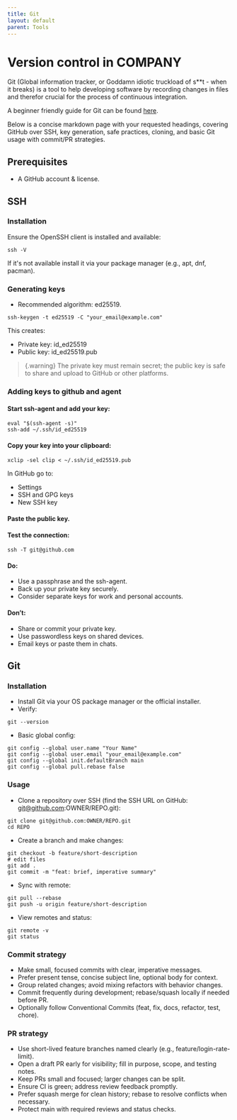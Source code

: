 ```yaml
---
title: Git
layout: default
parent: Tools
---
```


# Version control in COMPANY

Git (Global information tracker, or Goddamn idiotic truckload of s**t - when it breaks) is a tool to help developing software by recording changes in files and therefor crucial for the process of continuous integration.

A beginner friendly guide for Git can be found [here](https://www.git-help.com/).

Below is a concise markdown page with your requested headings, covering GitHub over SSH, key generation, safe practices, cloning, and basic Git usage with commit/PR strategies.

## Prerequisites 
- A GitHub account & license.

## SSH

### Installation

Ensure the OpenSSH client is installed and available:

```
ssh -V
```
If it's not available install it via your package manager (e.g., apt, dnf, pacman).

### Generating keys
- Recommended algorithm: ed25519.
```
ssh-keygen -t ed25519 -C "your_email@example.com"

```
This creates:
  - Private key: id_ed25519
  - Public key: id_ed25519.pub

> {.warning}
> The private key must remain secret; the public key is safe to share and upload to GitHub or other platforms.


### Adding keys to github and agent

#### Start ssh-agent and add your key:

```
eval "$(ssh-agent -s)"
ssh-add ~/.ssh/id_ed25519
```

#### Copy your key into your clipboard:

```
xclip -sel clip < ~/.ssh/id_ed25519.pub
```
 
In GitHub go to:
- Settings
- SSH and GPG keys
- New SSH key 

#### Paste the public key.

#### Test the connection:
```
ssh -T git@github.com
```
#### Do:
- Use a passphrase and the ssh-agent.
- Back up your private key securely.
- Consider separate keys for work and personal accounts.

#### Don’t:
- Share or commit your private key.
- Use passwordless keys on shared devices.
- Email keys or paste them in chats.

## Git

### Installation
- Install Git via your OS package manager or the official installer.
- Verify:
```
git --version
```
- Basic global config:
```
git config --global user.name "Your Name"
git config --global user.email "your_email@example.com"
git config --global init.defaultBranch main
git config --global pull.rebase false
```

### Usage
- Clone a repository over SSH (find the SSH URL on GitHub: git@github.com:OWNER/REPO.git):
```
git clone git@github.com:OWNER/REPO.git
cd REPO
```
- Create a branch and make changes:
```
git checkout -b feature/short-description
# edit files
git add .
git commit -m "feat: brief, imperative summary"
```
- Sync with remote:
```
git pull --rebase
git push -u origin feature/short-description
```
- View remotes and status:
```
git remote -v
git status
```

### Commit strategy
- Make small, focused commits with clear, imperative messages.
- Prefer present tense, concise subject line, optional body for context.
- Group related changes; avoid mixing refactors with behavior changes.
- Commit frequently during development; rebase/squash locally if needed before PR.
- Optionally follow Conventional Commits (feat, fix, docs, refactor, test, chore).

### PR strategy
- Use short-lived feature branches named clearly (e.g., feature/login-rate-limit).
- Open a draft PR early for visibility; fill in purpose, scope, and testing notes.
- Keep PRs small and focused; larger changes can be split.
- Ensure CI is green; address review feedback promptly.
- Prefer squash merge for clean history; rebase to resolve conflicts when necessary.
- Protect main with required reviews and status checks.